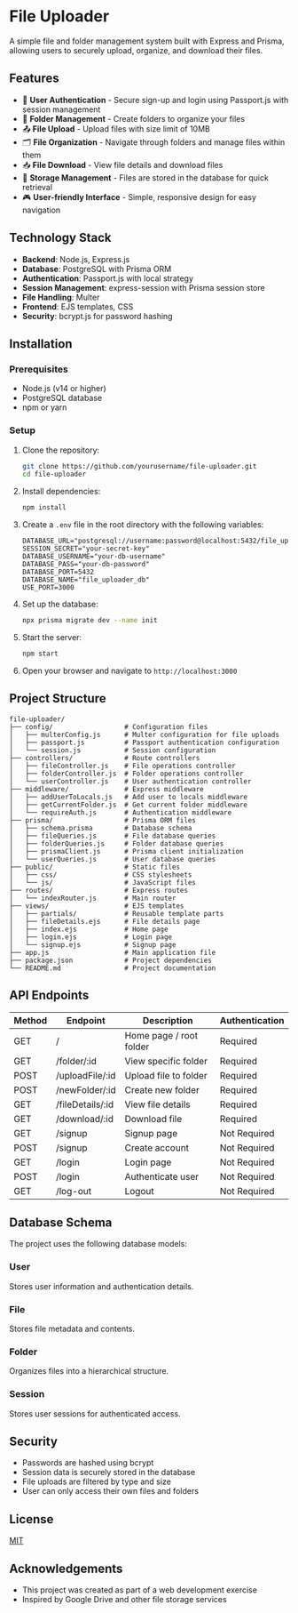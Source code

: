 # File Uploader

A simple file and folder management system built with Express and Prisma, allowing users to securely upload, organize, and download their files.

## Features

- 🔐 **User Authentication** - Secure sign-up and login using Passport.js with session management
- 📁 **Folder Management** - Create folders to organize your files
- 📤 **File Upload** - Upload files with size limit of 10MB
- 🗂️ **File Organization** - Navigate through folders and manage files within them
- 📥 **File Download** - View file details and download files
- 💾 **Storage Management** - Files are stored in the database for quick retrieval
- 🎮 **User-friendly Interface** - Simple, responsive design for easy navigation

## Technology Stack

- **Backend**: Node.js, Express.js
- **Database**: PostgreSQL with Prisma ORM
- **Authentication**: Passport.js with local strategy
- **Session Management**: express-session with Prisma session store
- **File Handling**: Multer
- **Frontend**: EJS templates, CSS
- **Security**: bcrypt.js for password hashing

## Installation

### Prerequisites

- Node.js (v14 or higher)
- PostgreSQL database
- npm or yarn

### Setup

1. Clone the repository:
   ```bash
   git clone https://github.com/yourusername/file-uploader.git
   cd file-uploader
   ```

2. Install dependencies:
   ```bash
   npm install
   ```

3. Create a `.env` file in the root directory with the following variables:
   ```
   DATABASE_URL="postgresql://username:password@localhost:5432/file_uploader_db"
   SESSION_SECRET="your-secret-key"
   DATABASE_USERNAME="your-db-username"
   DATABASE_PASS="your-db-password"
   DATABASE_PORT=5432
   DATABASE_NAME="file_uploader_db"
   USE_PORT=3000
   ```

4. Set up the database:
   ```bash
   npx prisma migrate dev --name init
   ```

5. Start the server:
   ```bash
   npm start
   ```

6. Open your browser and navigate to `http://localhost:3000`

## Project Structure

```
file-uploader/
├── config/                  # Configuration files
│   ├── multerConfig.js      # Multer configuration for file uploads
│   ├── passport.js          # Passport authentication configuration
│   └── session.js           # Session configuration
├── controllers/             # Route controllers
│   ├── fileController.js    # File operations controller
│   ├── folderController.js  # Folder operations controller
│   └── userController.js    # User authentication controller
├── middleware/              # Express middleware
│   ├── addUserToLocals.js   # Add user to locals middleware
│   ├── getCurrentFolder.js  # Get current folder middleware
│   └── requireAuth.js       # Authentication middleware
├── prisma/                  # Prisma ORM files
│   ├── schema.prisma        # Database schema
│   ├── fileQueries.js       # File database queries
│   ├── folderQueries.js     # Folder database queries
│   ├── prismaClient.js      # Prisma client initialization
│   └── userQueries.js       # User database queries
├── public/                  # Static files
│   ├── css/                 # CSS stylesheets
│   └── js/                  # JavaScript files
├── routes/                  # Express routes
│   └── indexRouter.js       # Main router
├── views/                   # EJS templates
│   ├── partials/            # Reusable template parts
│   ├── fileDetails.ejs      # File details page
│   ├── index.ejs            # Home page
│   ├── login.ejs            # Login page
│   └── signup.ejs           # Signup page
├── app.js                   # Main application file
├── package.json             # Project dependencies
└── README.md                # Project documentation
```

## API Endpoints

| Method | Endpoint | Description | Authentication |
|--------|----------|-------------|----------------|
| GET | / | Home page / root folder | Required |
| GET | /folder/:id | View specific folder | Required |
| POST | /uploadFile/:id | Upload file to folder | Required |
| POST | /newFolder/:id | Create new folder | Required |
| GET | /fileDetails/:id | View file details | Required |
| GET | /download/:id | Download file | Required |
| GET | /signup | Signup page | Not Required |
| POST | /signup | Create account | Not Required |
| GET | /login | Login page | Not Required |
| POST | /login | Authenticate user | Not Required |
| GET | /log-out | Logout | Not Required |

## Database Schema

The project uses the following database models:

### User

Stores user information and authentication details.

### File

Stores file metadata and contents.

### Folder

Organizes files into a hierarchical structure.

### Session

Stores user sessions for authenticated access.

## Security

- Passwords are hashed using bcrypt
- Session data is securely stored in the database
- File uploads are filtered by type and size
- User can only access their own files and folders

## License

[MIT](https://choosealicense.com/licenses/mit/)

## Acknowledgements

- This project was created as part of a web development exercise
- Inspired by Google Drive and other file storage services

